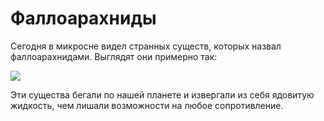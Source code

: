 Фаллоарахниды
=============

Сегодня в микросне видел странных существ, которых назвал фаллоарахнидами. Выглядят они примерно так:

![](http://wasteland.it-the-drote.tk/picdump/phalloarachnide.png)

Эти существа бегали по нашей планете и извергали из себя ядовитую жидкость, чем лишали возможности на любое сопротивление.
